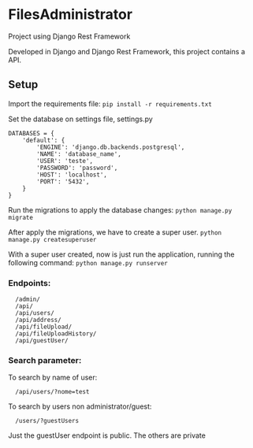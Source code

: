 # FilesAdministrator
Project using Django Rest Framework

Developed in Django and Django Rest Framework, this project contains a API.

## Setup 
Import the requirements file:
    ```pip install -r requirements.txt```
    
Set the database on settings file, settings.py
```
DATABASES = {
    'default': {
        'ENGINE': 'django.db.backends.postgresql',
        'NAME': 'database_name',
        'USER': 'teste',
        'PASSWORD': 'password',
        'HOST': 'localhost',
        'PORT': '5432',
    }
}
```

Run the migrations to apply the database changes:
```python manage.py migrate```

After apply the migrations, we have to create a super user.
```python manage.py createsuperuser```

With a super user created, now is just run the application, running the following command:
```python manage.py runserver```

### Endpoints:

      /admin/
      /api/
      /api/users/
      /api/address/
      /api/fileUpload/
      /api/fileUploadHistory/
      /api/guestUser/ 

### Search parameter:

To search by name of user:

      /api/users/?nome=test
      
To search by users non administrator/guest:

      /users/?guestUsers
      
Just the guestUser endpoint is public. The others are private
